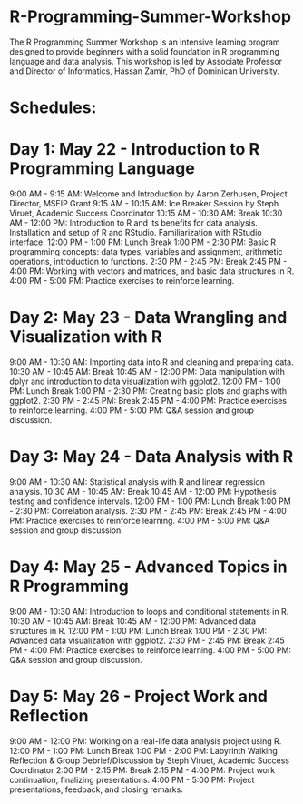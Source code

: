 # R-Programming-Summer-Workshop
The R Programming Summer Workshop is an intensive learning program designed to provide beginners with a solid foundation in R programming language and data analysis. This workshop is led by Associate Professor and Director of Informatics, Hassan Zamir, PhD of Dominican University.

# Schedules:

# Day 1: May 22 - Introduction to R Programming Language 
9:00 AM - 9:15 AM: Welcome and Introduction by Aaron Zerhusen, Project Director, MSEIP Grant
9:15 AM - 10:15 AM: Ice Breaker Session by Steph Viruet, Academic Success Coordinator 
10:15 AM - 10:30 AM: Break 
10:30 AM - 12:00 PM: Introduction to R and its benefits for data analysis. Installation and setup of R and RStudio. Familiarization with RStudio interface. 
12:00 PM - 1:00 PM: Lunch Break 
1:00 PM - 2:30 PM: Basic R programming concepts: data types, variables and assignment, arithmetic operations, introduction to functions. 
2:30 PM - 2:45 PM: Break 
2:45 PM - 4:00 PM: Working with vectors and matrices, and basic data structures in R. 
4:00 PM - 5:00 PM: Practice exercises to reinforce learning. 

# Day 2: May 23 - Data Wrangling and Visualization with R 
9:00 AM - 10:30 AM: Importing data into R and cleaning and preparing data. 
10:30 AM - 10:45 AM: Break 
10:45 AM - 12:00 PM: Data manipulation with dplyr and introduction to data visualization with ggplot2. 
12:00 PM - 1:00 PM: Lunch Break 
1:00 PM - 2:30 PM: Creating basic plots and graphs with ggplot2. 
2:30 PM - 2:45 PM: Break 
2:45 PM - 4:00 PM: Practice exercises to reinforce learning. 
4:00 PM - 5:00 PM: Q&A session and group discussion. 

# Day 3: May 24 - Data Analysis with R 
9:00 AM - 10:30 AM: Statistical analysis with R and linear regression analysis. 
10:30 AM - 10:45 AM: Break 
10:45 AM - 12:00 PM: Hypothesis testing and confidence intervals. 
12:00 PM - 1:00 PM: Lunch Break 
1:00 PM - 2:30 PM: Correlation analysis. 
2:30 PM - 2:45 PM: Break 
2:45 PM - 4:00 PM: Practice exercises to reinforce learning. 
4:00 PM - 5:00 PM: Q&A session and group discussion. 

# Day 4: May 25 - Advanced Topics in R Programming 
9:00 AM - 10:30 AM: Introduction to loops and conditional statements in R. 
10:30 AM - 10:45 AM: Break 
10:45 AM - 12:00 PM: Advanced data structures in R. 
12:00 PM - 1:00 PM: Lunch Break 
1:00 PM - 2:30 PM: Advanced data visualization with ggplot2. 
2:30 PM - 2:45 PM: Break 
2:45 PM - 4:00 PM: Practice exercises to reinforce learning. 
4:00 PM - 5:00 PM: Q&A session and group discussion. 

# Day 5: May 26 - Project Work and Reflection 
9:00 AM - 12:00 PM: Working on a real-life data analysis project using R. 
12:00 PM - 1:00 PM: Lunch Break 
1:00 PM - 2:00 PM: Labyrinth Walking Reflection & Group Debrief/Discussion by Steph Viruet, Academic Success Coordinator 
2:00 PM - 2:15 PM: Break 
2:15 PM - 4:00 PM: Project work continuation, finalizing presentations. 
4:00 PM - 5:00 PM: Project presentations, feedback, and closing remarks. 

 

